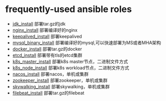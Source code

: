 # frequently-used ansible roles

* [jdk_install](nginx_install/README.md) 部署tar.gz的jdk
* [nginx_install](nginx_install/README.md) 部署编译好的nginx
* [keepalived_install](keepalived_install/README.md) 部署keepalived
* [mysql_binary_install](mysql_binary_install/README.md) 部署编译好的mysql,可以快速部署为MS或者MHA架构
* [docker_install](docker_install/README.md) 部署tar.gz的docker
* [etcd_install](etcd_install/README.md) 部署带有tls的etcd集群
* [k8s_master_install](k8s_master_install/README.md) 部署k8s master节点，二进制文件方式
* [k8s_node_install](k8s_node_install/README.md) 部署k8s workload节点，二进制文件方式
* [nacos_install](nacos_install/README.md) 部署nacos，单机或集群
* [zookeeper_install](zookeeper_install/README.md) 部署zookeeper，单机或集群
* [skywalking_install](skywalking_install/README.md) 部署skywalking，单机或集群
* [filebeat_install](filebeat_install/README.md) 部署tar.gz的filebeat

